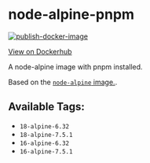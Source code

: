 # node-alpine-pnpm

[![publish-docker-image](https://github.com/StefanWin/node-alpine-pnpm/actions/workflows/build.yml/badge.svg)](https://github.com/StefanWin/node-alpine-pnpm/actions/workflows/build.yml)

[View on Dockerhub](https://hub.docker.com/r/stefanwin/node-alpine-pnpm)

A node-alpine image with pnpm installed.

Based on the [`node-alpine` image.](https://hub.docker.com/_/node).

## Available Tags:

- `18-alpine-6.32`
- `18-alpine-7.5.1`
- `16-alpine-6.32`
- `16-alpine-7.5.1`

